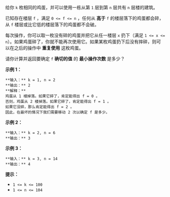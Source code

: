给你 `k` 枚相同的鸡蛋，并可以使用一栋从第 `1` 层到第 `n` 层共有 `n` 层楼的建筑。

已知存在楼层 `f` ，满足 `0 <= f <= n` ，任何从 **高于** `f` 的楼层落下的鸡蛋都会碎，从 `f`
楼层或比它低的楼层落下的鸡蛋都不会破。

每次操作，你可以取一枚没有碎的鸡蛋并把它从任一楼层 `x` 扔下（满足 `1 <= x <=
n`）。如果鸡蛋碎了，你就不能再次使用它。如果某枚鸡蛋扔下后没有摔碎，则可以在之后的操作中 **重复使用** 这枚鸡蛋。

请你计算并返回要确定 `f` **确切的值** 的 **最小操作次数** 是多少？

**示例 1：**

    
    
    **输入：** k = 1, n = 2
    **输出：** 2
    **解释：**
    鸡蛋从 1 楼掉落。如果它碎了，肯定能得出 f = 0 。 
    否则，鸡蛋从 2 楼掉落。如果它碎了，肯定能得出 f = 1 。 
    如果它没碎，那么肯定能得出 f = 2 。 
    因此，在最坏的情况下我们需要移动 2 次以确定 f 是多少。 
    

**示例 2：**

    
    
    **输入：** k = 2, n = 6
    **输出：** 3
    

**示例 3：**

    
    
    **输入：** k = 3, n = 14
    **输出：** 4
    

**提示：**

  * `1 <= k <= 100`
  * `1 <= n <= 104`

